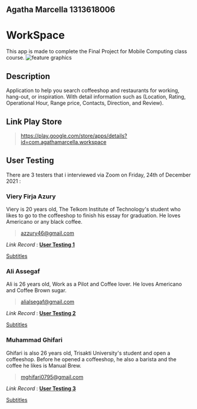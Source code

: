 ## Agatha Marcella 1313618006
# WorkSpace
This app is made to complete the Final Project for Mobile Computing class course.
![feature graphics](https://user-images.githubusercontent.com/56811810/146674107-b0f1696a-4e43-4005-8bd2-76cc924c410d.png)

## Description
Application  to help you search coffeeshop and restaurants for working, hang-out, or inspiration.
With detail information such as (Location, Rating, Operational Hour, Range price, Contacts, Direction, and Review).

## Link Play Store
> https://play.google.com/store/apps/details?id=com.agathamarcella.workspace

## User Testing
There are 3 testers that i interviewed via Zoom on Friday, 24th of December 2021 : 
### Viery Firja Azury
Viery is 20 years old, The Telkom Institute of Technology's student who likes to go to the coffeeshop to finish his essay for graduation. He loves Americano or any black coffee.
> azzury46@gmail.com

*Link Record* : [**User Testing 1**](https://www.youtube.com/watch?v=ZjUuiQS8p_g)

[Subtitles](https://github.com/agathamarcella/FinalProject-WorkSpace/blob/main/Subtitles/User-Testing-Viery.srt)

### Ali Assegaf
Ali is 26 years old, Work as a Pilot and Coffee lover. He loves Americano and Coffee Brown sugar.
> alialsegaf@gmail.com

*Link Record* : [**User Testing 2**](https://www.youtube.com/watch?v=aDzoADY4AzM)

[Subtitles](https://github.com/agathamarcella/FinalProject-WorkSpace/blob/main/Subtitles/User-Testing-Ali.srt)

### Muhammad Ghifari
Ghifari is also 26 years old, Trisakti University's student and open a coffeeshop. Before he opened a coffeeshop, he also a barista and the coffee he likes is Manual Brew.
> mghifari0795@gmail.com

*Link Record* : [**User Testing 3**](https://www.youtube.com/watch?v=THhGM7SRBrY)

[Subtitles](https://github.com/agathamarcella/FinalProject-WorkSpace/blob/main/Subtitles/User-Testing-Ghifari.srt)

